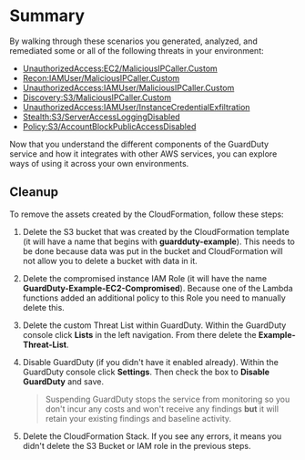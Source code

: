 # Summary

By walking through these scenarios you generated, analyzed, and remediated some or all of the following threats in your environment:

* <a href="https://docs.aws.amazon.com/guardduty/latest/ug/guardduty_unauthorized.html#unauthorized8" target="_blank">UnauthorizedAccess:EC2/MaliciousIPCaller.Custom</a>
* <a href="https://docs.aws.amazon.com/guardduty/latest/ug/guardduty_recon.html#recon2" target="_blank">Recon:IAMUser/MaliciousIPCaller.Custom</a>
* <a href="https://docs.aws.amazon.com/guardduty/latest/ug/guardduty_unauthorized.html#unauthorized2" target="_blank">UnauthorizedAccess:IAMUser/MaliciousIPCaller.Custom</a>
* <a href="https://docs.aws.amazon.com/guardduty/latest/ug/guardduty_finding-types-s3.html#discovery-s3-maliciousipcallercustom" target="_blank">Discovery:S3/MaliciousIPCaller.Custom</a>
* <a href="https://docs.aws.amazon.com/guardduty/latest/ug/guardduty_unauthorized.html#unauthorized11" target="_blank">UnauthorizedAccess:IAMUser/InstanceCredentialExfiltration</a>
* <a href="https://docs.aws.amazon.com/guardduty/latest/ug/guardduty_finding-types-s3.html#stealth-s3-serveraccessloggingdisabled" target="_blank">Stealth:S3/ServerAccessLoggingDisabled</a>
* <a href="https://docs.aws.amazon.com/guardduty/latest/ug/guardduty_finding-types-s3.html#policy-s3-accountblockpublicaccessdisabled" target="_blank">Policy:S3/AccountBlockPublicAccessDisabled</a>


Now that you understand the different components of the GuardDuty service and how it integrates with other AWS services, you can explore ways of using it across your own environments.

## Cleanup

To remove the assets created by the CloudFormation, follow these steps: 

1. Delete the S3 bucket that was created by the CloudFormation template (it will have a name that begins with **guardduty-example**).  This needs to be done because data was put in the bucket and CloudFormation will not allow you to delete a bucket with data in it.
2. Delete the compromised instance IAM Role (it will have the name **GuardDuty-Example-EC2-Compromised**). Because one of the Lambda functions added an additional policy to this Role you need to manually delete this.
3. Delete the custom Threat List within GuardDuty.  Within the GuardDuty console click **Lists** in the left navigation.  From there delete the **Example-Threat-List**.
4. Disable GuardDuty (if you didn't have it enabled already).  Within the GuardDuty console click **Settings**. Then check the box to **Disable GuardDuty** and save.
	
	> Suspending GuardDuty stops the service from monitoring so you don't incur any costs and won't receive any findings **but** it will retain your existing findings and baseline activity.

5. Delete the CloudFormation Stack. If you see any errors, it means you didn't delete the S3 Bucket or IAM role in the previous steps.   